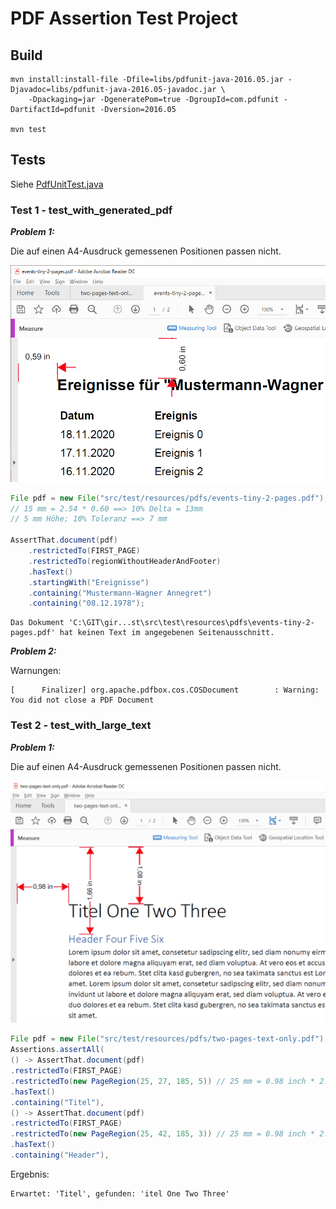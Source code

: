 # PDF Assertion Test Project

## Build

```
mvn install:install-file -Dfile=libs/pdfunit-java-2016.05.jar -Djavadoc=libs/pdfunit-java-2016.05-javadoc.jar \
    -Dpackaging=jar -DgeneratePom=true -DgroupId=com.pdfunit -DartifactId=pdfunit -Dversion=2016.05
        
mvn test
```

## Tests

Siehe [PdfUnitTest.java](src/test/java/com/giraone/pdf/PdfUnitTest.java)

### Test 1 - test_with_generated_pdf

***Problem 1:***

Die auf einen A4-Ausdruck gemessenen Positionen passen nicht.

![](images/events-tiny-2-pages.png)

```java
File pdf = new File("src/test/resources/pdfs/events-tiny-2-pages.pdf");
// 15 mm = 2.54 * 0.60 ==> 10% Delta = 13mm
// 5 mm Höhe; 10% Toleranz ==> 7 mm

AssertThat.document(pdf)
    .restrictedTo(FIRST_PAGE)
    .restrictedTo(regionWithoutHeaderAndFooter)
    .hasText()
    .startingWith("Ereignisse")
    .containing("Mustermann-Wagner Annegret")
    .containing("08.12.1978");
```

```
Das Dokument 'C:\GIT\gir...st\src\test\resources\pdfs\events-tiny-2-pages.pdf' hat keinen Text im angegebenen Seitenausschnitt.
```

***Problem 2:***

Warnungen:

```
[      Finalizer] org.apache.pdfbox.cos.COSDocument        : Warning: You did not close a PDF Document
```

### Test 2 - test_with_large_text

***Problem 1:***

Die auf einen A4-Ausdruck gemessenen Positionen passen nicht.

![](images/two-pages-text-only.png)

```java
File pdf = new File("src/test/resources/pdfs/two-pages-text-only.pdf");
Assertions.assertAll(
() -> AssertThat.document(pdf)
.restrictedTo(FIRST_PAGE)
.restrictedTo(new PageRegion(25, 27, 185, 5)) // 25 mm = 0.98 inch * 2.54; 27 mm = 1.08 inch * 2,54
.hasText()
.containing("Titel"),
() -> AssertThat.document(pdf)
.restrictedTo(FIRST_PAGE)
.restrictedTo(new PageRegion(25, 42, 185, 3)) // 25 mm = 0.98 inch * 2.54; 2742 mm = 1.66 inch * 2,54
.hasText()
.containing("Header"),
```

Ergebnis:

```
Erwartet: 'Titel', gefunden: 'itel One Two Three'
```